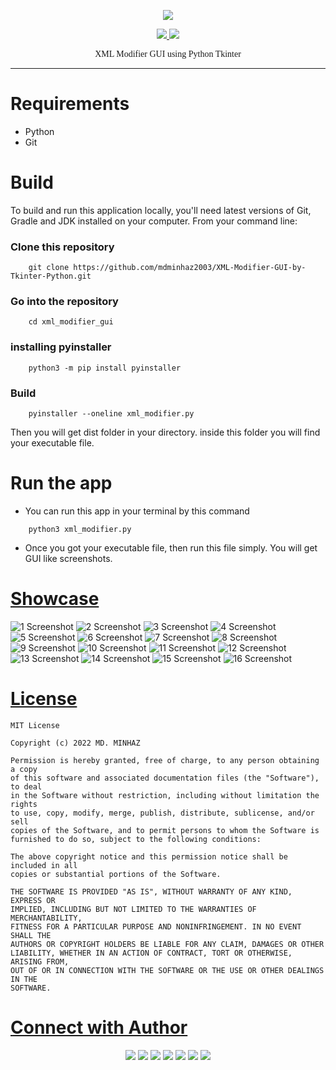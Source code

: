 <p align="center"><img src="https://img.shields.io/badge/Version-1.0.1-blue"></p>
<p align="center">
  <a href="https://github.com/mdminhaz2003">
    <img src="https://img.shields.io/github/followers/mdminhaz2003?label=Follow&style=social">
  </a>
  <a href="https://github.com/mdminhaz2003/Telegram-Scraper">
    <img src="https://img.shields.io/github/stars/mdminhaz2003/Telegram-Scraper?style=social">
  </a>
</p>
<p align="center" style="font-family: 'Fantasy';">
  XML Modifier GUI using Python Tkinter
</p>
<p align="center">
</p>

---

Requirements
============
* Python
* Git

Build
=====
To build and run this application locally, you'll need latest versions of Git, Gradle and JDK installed on your computer. From your command line:


### Clone this repository
```commandline
    git clone https://github.com/mdminhaz2003/XML-Modifier-GUI-by-Tkinter-Python.git
```

### Go into the repository
```commandline
    cd xml_modifier_gui
```
### installing pyinstaller
```commandline
    python3 -m pip install pyinstaller
```
### Build
```commandline
    pyinstaller --oneline xml_modifier.py
```
Then you will get dist folder in your directory. inside this folder you will find your executable file. 
# Run the app
* You can run this app in your terminal by this command
```commandline
    python3 xml_modifier.py
```
* Once you got your executable file, then run this file simply. You will get GUI like screenshots.

[Showcase](https://github.com/mdminhaz2003/XML-Modifier-GUI-by-Tkinter-Python/tree/master/screenshots)
========

![1 Screenshot](https://github.com/mdminhaz2003/XML-Modifier-GUI-by-Tkinter-Python/blob/master/screenshots/Screenshot%20from%202022-08-10%2019-16-56.png)
![2 Screenshot](https://github.com/mdminhaz2003/XML-Modifier-GUI-by-Tkinter-Python/blob/master/screenshots/Screenshot%20from%202022-08-10%2019-17-10.png)
![3 Screenshot](https://github.com/mdminhaz2003/XML-Modifier-GUI-by-Tkinter-Python/blob/master/screenshots/Screenshot%20from%202022-08-10%2019-17-17.png)
![4 Screenshot](https://github.com/mdminhaz2003/XML-Modifier-GUI-by-Tkinter-Python/blob/master/screenshots/Screenshot%20from%202022-08-10%2019-18-09.png)
![5 Screenshot](https://github.com/mdminhaz2003/XML-Modifier-GUI-by-Tkinter-Python/blob/master/screenshots/Screenshot%20from%202022-08-10%2019-18-41.png)
![6 Screenshot](https://github.com/mdminhaz2003/XML-Modifier-GUI-by-Tkinter-Python/blob/master/screenshots/Screenshot%20from%202022-08-10%2019-19-13.png)
![7 Screenshot](https://github.com/mdminhaz2003/XML-Modifier-GUI-by-Tkinter-Python/blob/master/screenshots/Screenshot%20from%202022-08-10%2019-19-20.png)
![8 Screenshot](https://github.com/mdminhaz2003/XML-Modifier-GUI-by-Tkinter-Python/blob/master/screenshots/Screenshot%20from%202022-08-10%2019-19-26.png)
![9 Screenshot](https://github.com/mdminhaz2003/XML-Modifier-GUI-by-Tkinter-Python/blob/master/screenshots/Screenshot%20from%202022-08-10%2019-19-55.png)
![10 Screenshot](https://github.com/mdminhaz2003/XML-Modifier-GUI-by-Tkinter-Python/blob/master/screenshots/Screenshot%20from%202022-08-10%2019-20-17.png)
![11 Screenshot](https://github.com/mdminhaz2003/XML-Modifier-GUI-by-Tkinter-Python/blob/master/screenshots/Screenshot%20from%202022-08-10%2019-20-26.png)
![12 Screenshot](https://github.com/mdminhaz2003/XML-Modifier-GUI-by-Tkinter-Python/blob/master/screenshots/Screenshot%20from%202022-08-10%2019-20-54.png)
![13 Screenshot](https://github.com/mdminhaz2003/XML-Modifier-GUI-by-Tkinter-Python/blob/master/screenshots/Screenshot%20from%202022-08-10%2019-17-17.png)
![14 Screenshot](https://github.com/mdminhaz2003/XML-Modifier-GUI-by-Tkinter-Python/blob/master/screenshots/Screenshot%20from%202022-08-10%2019-17-17.png)
![15 Screenshot](https://github.com/mdminhaz2003/XML-Modifier-GUI-by-Tkinter-Python/blob/master/screenshots/Screenshot%20from%202022-08-10%2019-17-17.png)
![16 Screenshot](https://github.com/mdminhaz2003/XML-Modifier-GUI-by-Tkinter-Python/blob/master/screenshots/Screenshot%20from%202022-08-10%2019-17-17.png)

[License](https://github.com/mdminhaz2003/XML-Modifier-GUI-by-Tkinter-Python/blob/master/LICENSE)
========
```text
MIT License

Copyright (c) 2022 MD. MINHAZ

Permission is hereby granted, free of charge, to any person obtaining a copy
of this software and associated documentation files (the "Software"), to deal
in the Software without restriction, including without limitation the rights
to use, copy, modify, merge, publish, distribute, sublicense, and/or sell
copies of the Software, and to permit persons to whom the Software is
furnished to do so, subject to the following conditions:

The above copyright notice and this permission notice shall be included in all
copies or substantial portions of the Software.

THE SOFTWARE IS PROVIDED "AS IS", WITHOUT WARRANTY OF ANY KIND, EXPRESS OR
IMPLIED, INCLUDING BUT NOT LIMITED TO THE WARRANTIES OF MERCHANTABILITY,
FITNESS FOR A PARTICULAR PURPOSE AND NONINFRINGEMENT. IN NO EVENT SHALL THE
AUTHORS OR COPYRIGHT HOLDERS BE LIABLE FOR ANY CLAIM, DAMAGES OR OTHER
LIABILITY, WHETHER IN AN ACTION OF CONTRACT, TORT OR OTHERWISE, ARISING FROM,
OUT OF OR IN CONNECTION WITH THE SOFTWARE OR THE USE OR OTHER DEALINGS IN THE
SOFTWARE.
```

[Connect with Author](https://www.github.com/mdminhaz2003/)
========

<p align="center">
    <a href="https://www.buymeacoffee.com/mdminhaz2003"><img src="https://img.shields.io/badge/-Buy me a coffee-000000?style=for-the-badge&logo=buymeacoffee&logoColor=yellow"/></a>
    <a href="https://www.youtube.com/easycoding2021/"><img src="https://img.shields.io/badge/-Easy Coding-FF0000?style=for-the-badge&logo=YouTube&logoColor=white"/></a>
    <a href="https://www.facebook.com/mdminhaz2003/"><img src="https://img.shields.io/badge/-Md. Minhaz-3423A6?style=for-the-badge&logo=Facebook&logoColor=white"/></a>
    <a href="https://www.linkedin.com/in/mdminhaz2003/"><img src="https://img.shields.io/badge/-Md. Minhaz-0077B5?style=for-the-badge&logo=Linkedin&logoColor=white"/></a>
    <a href="mailto:mdm047767@gmail.com"><img src="https://img.shields.io/badge/-Mail-D14836?style=for-the-badge&logo=Gmail&logoColor=white"/></a>
    <a href="https://instagram.com/mdminhaz2003/"><img src="https://img.shields.io/badge/-Md. Minhaz-E4405F?style=for-the-badge&logo=Instagram&logoColor=white"/></a>
    <a href="https://twitter.com/easycoding2021/"><img src="https://img.shields.io/badge/-Easy Coding-1DA1F2?style=for-the-badge&logo=twitter&logoColor=white"/></a>
</p>